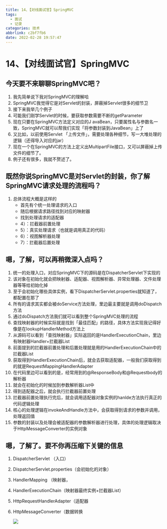 ```yaml
---
title: 14、【对线面试官】SpringMVC
tags:
  - 面试
  - 记录
categories: 技术
abbrlink: c2bf7fb6
date: 2022-02-28 19:57:47
---
```

# 14、【对线面试官】SpringMVC

## 今天要不来聊聊SpringMVC吧？

1. 我先简单说下我对SpringMVC的理解哈
2. SpringMVC我觉得它是对Servlet的封装，屏蔽掉Servlet很多的细节卫
3. 接下来我举几个例子
4. 可能我们刚学Servlet的时候，要获取参数需要不断的getParameter
5. 现在只要在SpringMVC方法定义对应的J avaBean，只要属性名与参数名一致，SpringMVC就可以帮我们实现「将参数封装到JavaBean」上了
6. 又比如，以前使用Servlet 「上传文件」，需要处理各种细节，写一大堆处理的逻辑（还得导入对应的jar）
7. 现在一个在SpringMVC的方法上定义出MultipartFile接口，又可以屏蔽掉上传文件的细节了。
8. 例子还有很多，我就不赘述了。

## 既然你说SpringMVC是对Servlet的封装，你了解SpringMVC请求处理的流程吗？

1. 总体流程大概是这样的
   - 首先有个统一处理请求的入口
   - 随后根据请求路径找到对应的映射器
   - 找到处理请求的适配器
   - 4）：拦截器前置处理
   - 5）：真实处理请求（也就是调用真正的代码）
   - 6）：视图解析器处理
   - 7）：拦截器后置处理

## 嗯，了解，可以再稍微深入点吗？

1. 统一的处理入口，对应SpringMVC下的源码是在DispatcherServlet下实现的
2. 该对象在初始化就会把映射器、适配器、视图解析器、异常处理器、文件处理器等等给初始化掉
3. 至于会初始化哪些具体实例，看下DispatcherServlet.properties就知道了，都配置在那了
4. 所有的请求其实都会被doService方法处理，里边最主要就是调用doDispatch方法
5. 通过doDispatch方法我们就可以看到整个SpringMVC处理的流程
6. 查找映射器的时候实际就是找到「最佳匹配」的路径，具体方法实现我记得好像是在lookupHandlerMethod方法上
7. 从源码可以看到「查找映射器」实际返回的是HandlerExecutionChain，里边有映射器Handler+拦截器List
8. 前面提到的拦截器前置处理和后置处理就是用的HandlerExecutionChain中的拦截器List
9. 获取得到HandlerExecutionChain后，就会去获取适配器，一般我们获取得到的就是RequestMappingHandlerAdapter
10. 在代码里边可以看到的是，经常用到的@ResponseBody和@Requestbody的解析器
11. 就会在初始化的时候加到参数解析器List中
12. 得到适配器之后，就会执行拦截器前置处理
13. 拦截器前置处理执行完后，就会调用适配器对象实例的hanlde方法执行真正的代码逻辑处理
14. 核心的处理逻辑在invokeAndHandle方法中，会获取得到请求的参数并调用，处理返回值
15. 参数的封装以及处理会被适配器的参数解析器进行处理，具体的处理逻辑取决于HttpMessageConverter的实例对象

## 嗯，了解了。要不你再压缩下关键的信息

1. DispatcherServlet （入口）

2. DispatcherServlet.properties（会初始化的对象）

3. HandlerMapping （映射器，

4. HandlerExecutionChain（映射器最终实例+拦截器List）

5. HttpRequestHandlerAdapter（适配器

6. HttpMessageConverter（数据转换

   ![](https://cdn.jsdelivr.net/gh/swimminghao/picture@main/img/ERUrGo_20211029183808.png)